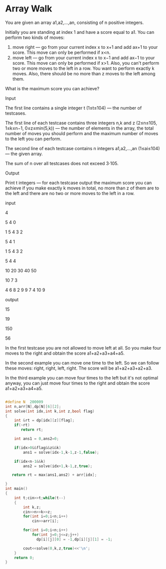 #  Array Walk

You are given an array a1,a2,…,an, consisting of n positive integers.

Initially you are standing at index 1 and have a score equal to a1. You can perform two kinds of moves:

1) move right — go from your current index x to x+1 and add ax+1 to your score. This move can only be performed if x<n.
2) move left — go from your current index x to x−1 and add ax−1 to your score. This move can only be performed if x>1. 
Also, you can't perform two or more moves to the left in a row.
You want to perform exactly k moves. Also, there should be no more than z moves to the left among them.

What is the maximum score you can achieve?

Input

The first line contains a single integer t (1≤t≤104) — the number of testcases.

The first line of each testcase contains three integers n,k and z (2≤n≤105, 1≤k≤n−1, 0≤z≤min(5,k)) — the number of elements in the array, the total number of moves you should perform and the maximum number of moves to the left you can perform.

The second line of each testcase contains n integers a1,a2,…,an (1≤ai≤104) — the given array.

The sum of n over all testcases does not exceed 3⋅105.

Output

Print t integers — for each testcase output the maximum score you can achieve if you make exactly k moves in total, 
no more than z of them are to the left and there are no two or more moves to the left in a row.

input

4

5 4 0

1 5 4 3 2

5 4 1

1 5 4 3 2

5 4 4

10 20 30 40 50

10 7 3

4 6 8 2 9 9 7 4 10 9

output

15

19

150

56

In the first testcase you are not allowed to move left at all. So you make four moves to the right and obtain the score a1+a2+a3+a4+a5.

In the second example you can move one time to the left. So we can follow these moves: right, right, left, right. The score will be a1+a2+a3+a2+a3.

In the third example you can move four times to the left but it's not optimal anyway, you can just move four times to the right and obtain the score a1+a2+a3+a4+a5.

```cpp

#define N  200009
int n,arr[N],dp[N][6][2];
int solve(int idx,int k,int z,bool flag)
{
    int &rt = dp[idx][z][flag];
    if(~rt)
       return rt;

    int ans1 = 0,ans2=0;

    if(idx>0&&flag&&z&&k)
        ans1 = solve(idx-1,k-1,z-1,false);

    if(idx<n-1&&k)
        ans2 = solve(idx+1,k-1,z,true);

   return rt = max(ans1,ans2) + arr[idx];

}
int main()
{
    int t;cin>>t;while(t--)
    {
        int k,z;
        cin>>n>>k>>z;
        for(int i=0;i<n;i++)
            cin>>arr[i];

        for(int i=0;i<n;i++)
            for(int j=0;j<=z;j++)
              dp[i][j][0] = -1,dp[i][j][1] = -1;

        cout<<solve(0,k,z,true)<<'\n';
    }
    return 0;
}
```
